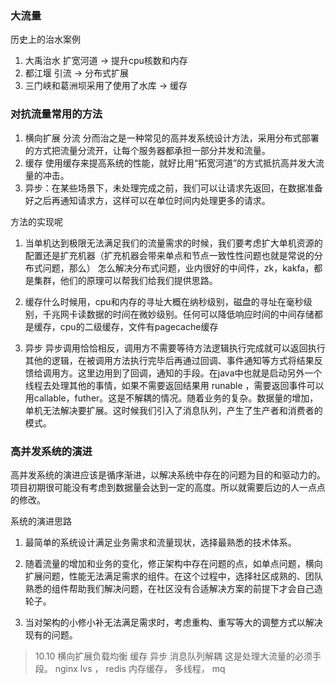 
### 大流量
历史上的治水案例
1. 大禹治水 扩宽河道 -> 提升cpu核数和内存
2. 都江堰 引流  ->  分布式扩展
3. 三门峡和葛洲坝采用了使用了水库  ->  缓存
   
### 对抗流量常用的方法

1. 横向扩展 分流  分而治之是一种常见的高并发系统设计方法，采用分布式部署的方式把流量分流开，让每个服务器都承担一部分并发和流量。
2. 缓存 使用缓存来提高系统的性能，就好比用“拓宽河道”的方式抵抗高并发大流量的冲击。
3. 异步：在某些场景下，未处理完成之前，我们可以让请求先返回，在数据准备好之后再通知请求方，这样可以在单位时间内处理更多的请求。

方法的实现呢

1. 当单机达到极限无法满足我们的流量需求的时候，我们要考虑扩大单机资源的配置还是扩充机器（扩充机器会带来单点和节点一致性性问题也就是常说的分布式问题，那么） 怎么解决分布式问题，业内很好的中间件，zk，kakfa，都是集群，他们的原理可以帮我们给我们提供思路。 
   
2. 缓存什么时候用，cpu和内存的寻址大概在纳秒级别，磁盘的寻址在毫秒级别，千兆网卡读数据的时间在微妙级别。任何可以降低响应时间的中间存储都是缓存，cpu的二级缓存，文件有pagecache缓存
   
3. 异步 异步调用恰恰相反，调用方不需要等待方法逻辑执行完成就可以返回执行其他的逻辑，在被调用方法执行完毕后再通过回调、事件通知等方式将结果反馈给调用方。这里边用到了回调，通知的手段。在java中也就是启动另外一个线程去处理其他的事情，如果不需要返回结果用 runable ，需要返回事件可以 用callable，futher。这是不解耦的情况。随着业务的复杂。数据量的增加，单机无法解决要扩展。这时候我们引入了消息队列，产生了生产者和消费者的模式。 


### 高并发系统的演进
高并发系统的演进应该是循序渐进，以解决系统中存在的问题为目的和驱动力的。   
项目初期很可能没有考虑到数据量会达到一定的高度。所以就需要后边的人一点点的修改。

系统的演进思路  
1. 最简单的系统设计满足业务需求和流量现状，选择最熟悉的技术体系。
   
2. 随着流量的增加和业务的变化，修正架构中存在问题的点，如单点问题，横向扩展问题，性能无法满足需求的组件。在这个过程中，选择社区成熟的、团队熟悉的组件帮助我们解决问题，在社区没有合适解决方案的前提下才会自己造轮子。
   
3. 当对架构的小修小补无法满足需求时，考虑重构、重写等大的调整方式以解决现有的问题。

> 10.10  横向扩展负载均衡  缓存  异步   消息队列解耦  这是处理大流量的必须手段。
>  nginx lvs  ， redis 内存缓存， 多线程， mq